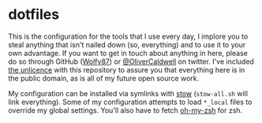 # dotfiles

This is the configuration for the tools that I use every day, I implore you to steal anything that isn't nailed down (so, everything) and to use it to your own advantage. If you want to get in touch about anything in here, please do so through GitHub ([Wolfy87][]) or [@OliverCaldwell][] on twitter. I've included [the unlicence][] with this repository to assure you that everything here is in the public domain, as is all of my future open source work.

My configuration can be installed via symlinks with [stow][] (`stow-all.sh` will link everything). Some of my configuration attempts to load `*_local` files to override my global settings. You'll also have to fetch [oh-my-zsh][] for zsh.

[Wolfy87]: https://github.com/Wolfy87
[@OliverCaldwell]: https://twitter.com/OliverCaldwell
[the unlicence]: http://unlicense.org/
[stow]: http://www.gnu.org/software/stow/
[oh-my-zsh]: http://ohmyz.sh/
